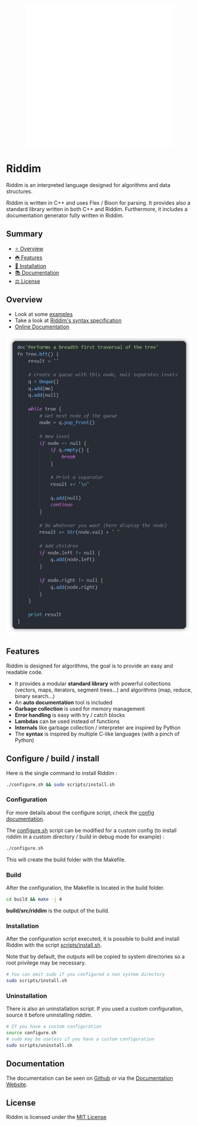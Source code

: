 <a href="https://github.com/Cc618/Riddim">
<p align="center">
<img src="res/riddim.svg" />
</p>
</a>

# Riddim
Riddim is an interpreted language designed for algorithms and data structures.

Riddim is written in C++ and uses Flex / Bison for parsing.
It provides also a standard library written in both C++ and Riddim.
Furthermore, it includes a documentation generator fully written in Riddim.

## Summary
- [⭐ Overview](#Overview)
- [☘️ Features](#Features)
- [🔌 Installation](#installation)
- [📚 Documentation](#Documentation)
- [⚖ License](#License)

## Overview
- Look at some [examples](examples/README.md)
- Take a look at [Riddim's syntax specification](docs/riddim/syntax.md)
- [Online Documentation](https://cc618.github.io/Riddim)

<a href="examples/tree.rid">
<p align="center">
<img src="res/readme_example.png" />
</p>
</a>

## Features
Riddim is designed for algorithms, the goal is to provide an easy and readable code.

- It provides a modular **standard library** with powerful collections (vectors, maps, iterators, segment trees...) and algorithms (map, reduce, binary search...)
- An **auto documentation** tool is included
- **Garbage collection** is used for memory management
- **Error handling** is easy with try / catch blocks
- **Lambdas** can be used instead of functions
- **Internals** like garbage collection / interpreter are inspired by Python
- The **syntax** is inspired by multiple C-like languages (with a pinch of Python)

## <span id="installation">Configure / build / install</span>
Here is the single command to install Riddim :
```sh
./configure.sh && sudo scripts/install.sh
```

### Configuration
For more details about the configure script, check the [config documentation](docs/riddim/config.md).

The [configure.sh](configure.sh) script can be modified for a custom config
(to install riddim in a custom directory / build in debug mode for example) :
```sh
./configure.sh
```

This will create the build folder with the Makefile.

### Build
After the configuration, the Makefile is located in the build folder.
```sh
cd build && make -j 4
```

**build/src/riddim** is the output of the build.

### Installation
After the configuration script executed, it is possible to build and install
Riddim with the script [scripts/install.sh](scripts/install.sh).

Note that by default, the outputs will be copied to system directories so
a root privilege may be necessary.

```sh
# You can omit sudo if you configured a non system directory
sudo scripts/install.sh
```

### Uninstallation
There is also an uninstallation script.
If you used a custom configuration, source
it before uninstalling riddim.

```sh
# If you have a custom configuration
source configure.sh
# sudo may be useless if you have a custom configuration
sudo scripts/uninstall.sh
```

## Documentation
The documentation can be seen on [Github](docs) or via the [Documentation Website](https://cc618.github.io/Riddim).

## License
Riddim is licensed under the [MIT License](LICENSE)
